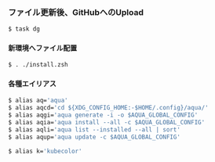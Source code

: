 ### ファイル更新後、GitHubへのUpload
```zsh
$ task dg
```

#### 新環境へファイル配置
```zsh
$ . ./install.zsh
```

#### 各種エイリアス
```zsh
$ alias aq='aqua'
$ alias aqcd='cd ${XDG_CONFIG_HOME:-$HOME/.config}/aqua/'
$ alias aqgi='aqua generate -i -o $AQUA_GLOBAL_CONFIG'
$ alias aqia='aqua install --all -c $AQUA_GLOBAL_CONFIG'
$ alias aqli='aqua list --installed --all | sort'
$ alias aqup='aqua update -c $AQUA_GLOBAL_CONFIG'

$ alias k='kubecolor'
```